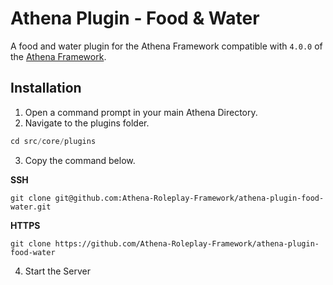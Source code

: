 # Athena Plugin - Food & Water

A food and water plugin for the Athena Framework compatible with `4.0.0` of the [Athena Framework](https://athenaframework.com/).

## Installation

1. Open a command prompt in your main Athena Directory.
2. Navigate to the plugins folder.

```ts
cd src/core/plugins
```

3. Copy the command below.

**SSH**

```
git clone git@github.com:Athena-Roleplay-Framework/athena-plugin-food-water.git
```

**HTTPS**
```
git clone https://github.com/Athena-Roleplay-Framework/athena-plugin-food-water
```

4. Start the Server